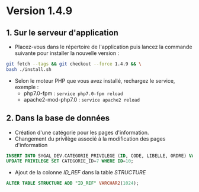 # Version 1.4.9

## 1. Sur le serveur d'application
  
- Placez-vous dans le répertoire de l'application puis lancez la commande suivante 
pour installer la nouvelle version :

```bash
git fetch --tags && git checkout --force 1.4.9 && \
bash ./install.sh
```

- Selon le moteur PHP que vous avez installé, rechargez le service, exemple :
  - php7.0-fpm         : `service php7.0-fpm reload`
  - apache2-mod-php7.0 : `service apache2 reload`

## 2. Dans la base de données

- Création d'une catégorie pour les pages d'information.
- Changement du privilège associé à la modification des pages d'information
 
```SQL
INSERT INTO SYGAL_DEV.CATEGORIE_PRIVILEGE (ID, CODE, LIBELLE, ORDRE) VALUES (7, 'page-information', 'Pages d''information', 15);
UPDATE PRIVILEGE SET CATEGORIE_ID=7 WHERE ID=10;
``` 

- Ajout de la colonne *ID_REF* dans la table *STRUCTURE*

```SQL
ALTER TABLE STRUCTURE ADD "ID_REF" VARCHAR2(1024);
```  